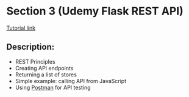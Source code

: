 # Section 3 (Udemy Flask REST API)

[Tutorial link](https://www.udemy.com/course/rest-api-flask-and-python)

## Description:
- REST Principles
- Creating API endpoints
- Returning a list of stores
- Simple example: calling API from JavaScript
- Using [Postman](https://web.postman.co) for API testing

